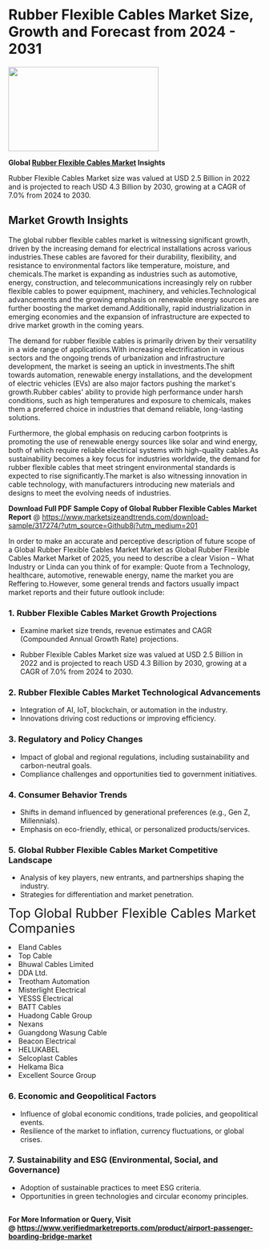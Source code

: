<H1>Rubber Flexible Cables Market Size, Growth and Forecast from 2024 - 2031</H1><img class="aligncenter size-medium wp-image-584254" src="https://thirdeyenews.in/wp-content/uploads/2024/09/Global-Market-Research-300x168.jpeg" alt="" width="300" height="168" /><p><strong>Global&nbsp;<a href="https://www.marketsizeandtrends.com/download-sample/317274/?utm_source=Github8j?utm_medium=201">Rubber Flexible Cables Market</a> Insights</strong></p><p>Rubber Flexible Cables Market size was valued at USD 2.5 Billion in 2022 and is projected to reach USD 4.3 Billion by 2030, growing at a CAGR of 7.0% from 2024 to 2030.</p><p><h2>Market Growth Insights</h2> <p>The global rubber flexible cables market is witnessing significant growth, driven by the increasing demand for electrical installations across various industries.These cables are favored for their durability, flexibility, and resistance to environmental factors like temperature, moisture, and chemicals.The market is expanding as industries such as automotive, energy, construction, and telecommunications increasingly rely on rubber flexible cables to power equipment, machinery, and vehicles.Technological advancements and the growing emphasis on renewable energy sources are further boosting the market demand.Additionally, rapid industrialization in emerging economies and the expansion of infrastructure are expected to drive market growth in the coming years.</p> <p>The demand for rubber flexible cables is primarily driven by their versatility in a wide range of applications.With increasing electrification in various sectors and the ongoing trends of urbanization and infrastructure development, the market is seeing an uptick in investments.The shift towards automation, renewable energy installations, and the development of electric vehicles (EVs) are also major factors pushing the market's growth.Rubber cables' ability to provide high performance under harsh conditions, such as high temperatures and exposure to chemicals, makes them a preferred choice in industries that demand reliable, long-lasting solutions.</p> <p>Furthermore, the global emphasis on reducing carbon footprints is promoting the use of renewable energy sources like solar and wind energy, both of which require reliable electrical systems with high-quality cables.As sustainability becomes a key focus for industries worldwide, the demand for rubber flexible cables that meet stringent environmental standards is expected to rise significantly.The market is also witnessing innovation in cable technology, with manufacturers introducing new materials and designs to meet the evolving needs of industries.</p> <p><span class=""><strong>Download Full PDF Sample Copy of Global Rubber Flexible Cables Market Report</strong> @ <a href="https://www.marketsizeandtrends.com/download-sample/317274/?utm_source=Github8j?utm_medium=201" target="_blank">https://www.marketsizeandtrends.com/download-sample/317274/?utm_source=Github8j?utm_medium=201</a></span></p><p>In order to make an accurate and perceptive description of future scope of a Global&nbsp;Rubber Flexible Cables Market Market as Global&nbsp;Rubber Flexible Cables Market Market of 2025, you need to describe a clear Vision &ndash; What Industry or Linda can you think of for example: Quote from a Technology, healthcare, automotive, renewable energy, name the market you are Reffering to.However, some general trends and factors usually impact market reports and their future outlook include:</p><h3>1.&nbsp;<strong>Rubber Flexible Cables Market Growth Projections</strong></h3><ul><li>Examine market size trends, revenue estimates and CAGR (Compounded Annual Growth Rate) projections.</li><li><p>Rubber Flexible Cables Market size was valued at USD 2.5 Billion in 2022 and is projected to reach USD 4.3 Billion by 2030, growing at a CAGR of 7.0% from 2024 to 2030.</p></li></ul><h3>2.&nbsp;<strong>Rubber Flexible Cables Market Technological Advancements</strong></h3><ul><li>Integration of AI, IoT, blockchain, or automation in the industry.</li><li>Innovations driving cost reductions or improving efficiency.</li></ul><h3>3.&nbsp;<strong>Regulatory and Policy Changes</strong></h3><ul><li>Impact of global and regional regulations, including sustainability and carbon-neutral goals.</li><li>Compliance challenges and opportunities tied to government initiatives.</li></ul><h3>4.&nbsp;<strong>Consumer Behavior Trends</strong></h3><ul><li>Shifts in demand influenced by generational preferences (e.g., Gen Z, Millennials).</li><li>Emphasis on eco-friendly, ethical, or personalized products/services.</li></ul><h3>5.&nbsp;<strong>Global Rubber Flexible Cables Market Competitive Landscape</strong></h3><ul><li>Analysis of key players, new entrants, and partnerships shaping the industry.</li><li>Strategies for differentiation and market penetration.</li></ul><p data-pm-slice="1 1 []"><span style="color: inherit; font-family: inherit; font-size: 25px;">Top Global Rubber Flexible Cables Market Companies</span></p><div class="" data-test-id=""><p><li>Eland Cables</li><li> Top Cable</li><li> Bhuwal Cables Limited</li><li> DDA Ltd.</li><li> Treotham Automation</li><li> Misterlight Electrical</li><li> YESSS Electrical</li><li> BATT Cables</li><li> Huadong Cable Group</li><li> Nexans</li><li> Guangdong Wasung Cable</li><li> Beacon Electrical</li><li> HELUKABEL</li><li> Selcoplast Cables</li><li> Helkama Bica</li><li> Excellent Source Group</li></p></div><h3>6.&nbsp;<strong>Economic and Geopolitical Factors</strong></h3><ul><li>Influence of global economic conditions, trade policies, and geopolitical events.</li><li>Resilience of the market to inflation, currency fluctuations, or global crises.</li></ul><h3>7.&nbsp;<strong>Sustainability and ESG (Environmental, Social, and Governance)</strong></h3><ul><li>Adoption of sustainable practices to meet ESG criteria.</li><li>Opportunities in green technologies and circular economy principles.</li></ul><h2><strong style="font-size: 14px;">For More Information or Query, Visit @&nbsp;</strong><a style="background-color: #ffffff; font-size: 14px;" href="https://www.marketsizeandtrends.com/report/rubber-flexible-cables-market/" target="_blank">https://www.verifiedmarketreports.com/product/airport-passenger-boarding-bridge-market</a></h2>